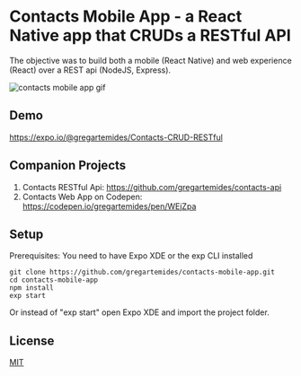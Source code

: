 # Contacts Mobile App - a React Native app that CRUDs a RESTful API

The objective was to build both a mobile (React Native) and web experience (React) over a REST api (NodeJS, Express).

![contacts mobile app gif](https://imgflip.com/gif/1tv2ce "Contacts Mobile App")


## Demo
https://expo.io/@gregartemides/Contacts-CRUD-RESTful

## Companion Projects
1. Contacts RESTful Api: https://github.com/gregartemides/contacts-api
2. Contacts Web App on Codepen: https://codepen.io/gregartemides/pen/WEjZpa

## Setup
Prerequisites: You need to have Expo XDE or the exp CLI installed
```
git clone https://github.com/gregartemides/contacts-mobile-app.git
cd contacts-mobile-app
npm install
exp start
```
Or instead of "exp start" open Expo XDE and import the project folder.

## License

[MIT](LICENSE)